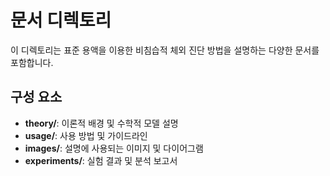 # 문서 디렉토리

이 디렉토리는 표준 용액을 이용한 비침습적 체외 진단 방법을 설명하는 다양한 문서를 포함합니다.

## 구성 요소

- **theory/**: 이론적 배경 및 수학적 모델 설명
- **usage/**: 사용 방법 및 가이드라인
- **images/**: 설명에 사용되는 이미지 및 다이어그램
- **experiments/**: 실험 결과 및 분석 보고서